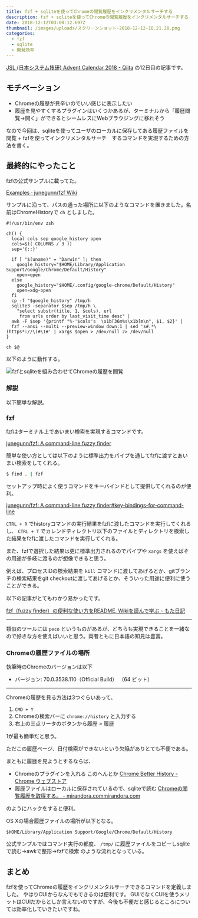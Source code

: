 ```yaml
---
title: fzf + sqliteを使ってChromeの閲覧履歴をインクリメンタルサーチする
description: fzf + sqliteを使ってChromeの閲覧履歴をインクリメンタルサーチする
date: 2018-12-12T03:00:12.697Z
thumbnail: /images/uploads/スクリーンショット-2018-12-12-10.21.20.png
categories:
  - fzf
  - sqlite
  - 開発効率
---
```

[JSL \(日本システム技研\) Advent Calendar 2018 \- Qiita](https://qiita.com/advent-calendar/2018/jsl) の12日目の記事です。

## モチベーション

- Chromeの履歴が見辛いのでいい感じに表示したい
- 履歴を見やすくするプラグインはいくつかあるが、ターミナルから「履歴閲覧→開く」ができるとシームレスにWebブラウジングに移れそう

なので今回は、sqliteを使ってユーザのローカルに保存してある履歴ファイルを閲覧 + fzfを使ってインクリメンタルサーチ　するコマンドを実現するための方法を書く。

## 最終的にやったこと

fzfの公式サンプルに載ってた。

[Examples · junegunn/fzf Wiki](https://github.com/junegunn/fzf/wiki/examples#google-chrome-os-xlinux)

サンプルに沿って、パスの通った場所に以下のようなコマンドを置きました。名前はChromeHistoryで `ch` としました。

```zsh:ch
#!/usr/bin/env zsh

ch() {
  local cols sep google_history open
  cols=$(( COLUMNS / 3 ))
  sep='{::}'

  if [ "$(uname)" = "Darwin" ]; then
    google_history="$HOME/Library/Application Support/Google/Chrome/Default/History"
    open=open
  else
    google_history="$HOME/.config/google-chrome/Default/History"
    open=xdg-open
  fi
  cp -f "$google_history" /tmp/h
  sqlite3 -separator $sep /tmp/h \
    "select substr(title, 1, $cols), url
     from urls order by last_visit_time desc" |
  awk -F $sep '{printf "%-'$cols's  \x1b[36m%s\x1b[m\n", $1, $2}' |
  fzf --ansi --multi --preview-window down:1 | sed 's#.*\(https*://\)#\1#' | xargs $open > /dev/null 2> /dev/null
}

ch $@
```

以下のように動作する。

![fzfとsqliteを組み合わせてChromeの履歴を閲覧](/images/uploads/history.gif "history.gif")

### 解説

以下簡単な解説。

### fzf

fzfはターミナル上であいまい検索を実現するコマンドです。

[junegunn/fzf: A command\-line fuzzy finder](https://github.com/junegunn/fzf)

簡単な使い方としては以下のように標準出力をパイプを通してfzfに渡すとあいまい検索をしてくれる。

```bash
$ find . | fzf
```

セットアップ時によく使うコマンドをキーバインドとして提供してくれるのが便利。

[junegunn/fzf: A command\-line fuzzy finder#key-bindings-for-command-line](https://github.com/junegunn/fzf#key-bindings-for-command-line)

`CTRL + R` でhistoryコマンドの実行結果をfzfに渡したコマンドを実行してくれるし、 `CTRL + T` でカレンドティレクトリ以下のファイルとディレクトリを検索した結果をfzfに渡したコマンドを実行してくれる。

また、fzfで選択した結果は更に標準出力されるのでパイプや `xargs` を使えばその用途が多岐に渡るのが想像できると思う。

例えば、プロセスIDの検索結果を `kill` コマンドに渡してあげるとか、gitブランチの検索結果をgit checkoutに渡してあげるとか、そういった用途に便利に使うことができる。

以下の記事がとてもわかり易かったです。

[fzf（fuzzy finder）の便利な使い方をREADME, Wikiを読んで学ぶ \- もた日記](https://wonderwall.hatenablog.com/entry/2017/10/06/063000)

---

類似のツールには `peco` というものがあるが、どちらも実現できることを一緒なので好きな方を使えばいいと思う。両者ともに日本語の知見は豊富。

### Chromeの履歴ファイルの場所

執筆時のChromeのバージョンは以下

- バージョン: 70.0.3538.110（Official Build） （64 ビット）

--- 

Chromeの履歴を見る方法は3つぐらいあって、

1. `CMD + Y`
2. Chromeの検索バーに `chrome://history` と入力する
3. 右上の三点リータのボタンから履歴 > 履歴

1が最も簡単だと思う。

ただこの履歴ページ、日付検索ができないという欠陥がありとても不便である。

まともに履歴を見ようとするならば、

- Chromeのプラグインを入れる このへんとか [Chrome Better History \- Chrome ウェブストア](https://chrome.google.com/webstore/detail/chrome-better-history/aadbaagbanfijdnflkhepgjmhlpppbad)
- 履歴ファイルはローカルに保存されているので、sqliteで読む [Chromeの閲覧履歴を取得する。 \- mirandora\.commirandora\.com](http://www.mirandora.com/?p=697)

のようにハックをすると便利。

OS Xの場合履歴ファイルの場所が以下となる。

```
$HOME/Library/Application Support/Google/Chrome/Default/History
```

公式サンプルではコマンド実行の都度、 `/tmp/` に履歴ファイルをコピーしsqliteで読む→awkで整形→fzfで検索 のような流れとなっている。

## まとめ

fzfを使ってChromeの履歴をインクリメンタルサーチできるコマンドを定義しました。
やはりCUIからなんでもできるのは便利です。
GUIでなくCUIを使うメリットはCUIだからとしか言えないのですが、今後も不便だと感じるところについては効率化していきたいですね。
